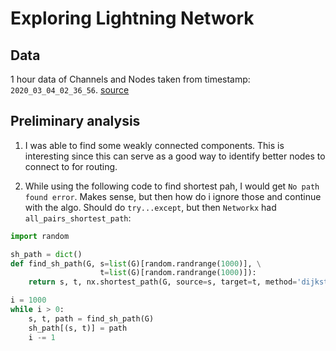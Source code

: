# Exploring Lightning Network

## Data

1 hour data of Channels and Nodes taken from timestamp: `2020_03_04_02_36_56`.
[source](https://www.kaggle.com/dataset/f83ba8b53821f154bf3e642c8e484338b008f574760d7e0a7d6f67e4154a6bc2)

## Preliminary analysis

1. I was able to find some weakly connected components. This is interesting since
this can serve as a good way to identify better nodes to connect to for
routing.

2. While using the following code to find shortest pah, I would get `No path found error`. Makes sense, but then how do i ignore those and continue with the algo. Should do `try...except`, but then `Networkx` had `all_pairs_shortest_path`:

```py
import random

sh_path = dict()
def find_sh_path(G, s=list(G)[random.randrange(1000)], \
                    t=list(G)[random.randrange(1000)]):
    return s, t, nx.shortest_path(G, source=s, target=t, method='dijkstra')

i = 1000
while i > 0:
    s, t, path = find_sh_path(G)
    sh_path[(s, t)] = path
    i -= 1
```

